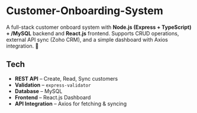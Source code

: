 # Customer-Onboarding-System



A full-stack customer onboard system with **Node.js (Express + TypeScript) + /MySQL** backend and **React.js** frontend. Supports CRUD operations, external API sync (Zoho CRM), and a simple dashboard with Axios integration. 🚀  

## Tech 
-  **REST API** – Create, Read, Sync customers  
-  **Validation** – `express-validator`  
-  **Database** – MySQL  
-  **Frontend** – React.js Dashboard  
-  **API Integration** – Axios for fetching & syncing  


